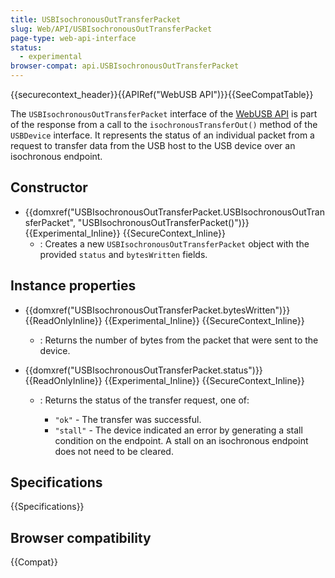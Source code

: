 ```yaml
---
title: USBIsochronousOutTransferPacket
slug: Web/API/USBIsochronousOutTransferPacket
page-type: web-api-interface
status:
  - experimental
browser-compat: api.USBIsochronousOutTransferPacket
---
```


{{securecontext_header}}{{APIRef("WebUSB API")}}{{SeeCompatTable}}

The `USBIsochronousOutTransferPacket` interface of the [WebUSB API](/en-US/docs/Web/API/WebUSB_API) is part of the response from a call to the `isochronousTransferOut()` method of the `USBDevice` interface. It represents the status of an individual packet from a request to transfer data from the USB host to the USB device over an isochronous endpoint.

## Constructor

- {{domxref("USBIsochronousOutTransferPacket.USBIsochronousOutTransferPacket", "USBIsochronousOutTransferPacket()")}} {{Experimental_Inline}} {{SecureContext_Inline}}
  - : Creates a new `USBIsochronousOutTransferPacket` object with the provided `status` and `bytesWritten` fields.

## Instance properties

- {{domxref("USBIsochronousOutTransferPacket.bytesWritten")}} {{ReadOnlyInline}} {{Experimental_Inline}} {{SecureContext_Inline}}
  - : Returns the number of bytes from the packet that were sent to the device.
- {{domxref("USBIsochronousOutTransferPacket.status")}} {{ReadOnlyInline}} {{Experimental_Inline}} {{SecureContext_Inline}}

  - : Returns the status of the transfer request, one of:

    - `"ok"` - The transfer was successful.
    - `"stall"` - The device indicated an error by generating a stall condition on the endpoint. A stall on an isochronous endpoint does not need to be cleared.

## Specifications

{{Specifications}}

## Browser compatibility

{{Compat}}
